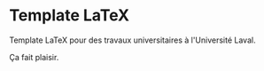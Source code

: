 # Template LaTeX

Template LaTeX pour des travaux universitaires à l'Université Laval.

Ça fait plaisir.
